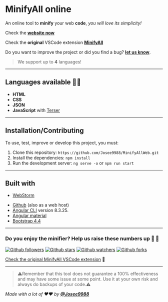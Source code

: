# **MinifyAll online**

An online tool to **minify** your web **code**, *you will love its simplicity!*

Check the **[website now](https://minifyall.jgracia.es/)**

Check the **original** VSCode extension **[MinifyAll](https://github.com/Josee9988/MinifyAll)**

Do you want to improve the project or did you find a bug? **[let us know](https://github.com/Josee9988/MinifyAllWeb/issues)**.

> We support up to **4** languages!

---

## **Languages available** 🧪🔥

- **HTML**
- **CSS**
- **JSON**
- **JavaScript** with [Terser](https://github.com/terser/terser)

---

## **Installation/Contributing**

To use, test, improve or develop this project, you must:

1. Clone this repository: `https://github.com/Josee9988/MinifyAllWeb.git`
2. Install the dependencies: `npm install`
3. Run the development server: `ng serve -o` or `npm run start`

---

## **Built with**

- [WebStorm](https://www.jetbrains.com/webstorm/)
* [Github](https://github.com/Josee9988) (also as a web host)
* [Angular CLI](https://github.com/angular/angular-cli) version 8.3.25.
* [Angular material](https://material.angular.io/)
* [Bootstrap 4.4](https://getbootstrap.com/)

---

### Do you enjoy the minifier? Help us raise these numbers up 🥰 🎉

[![Github followers](https://img.shields.io/github/followers/Josee9988.svg?style=social)](#did-you-enjoyed-the-minifier-help-us-raise-these-numbers-up--)
[![Github stars](https://img.shields.io/github/stars/Josee9988/MinifyAllWeb.svg?style=social)](#did-you-enjoyed-the-minifier-help-us-raise-these-numbers-up--)
[![Github watchers](https://img.shields.io/github/watchers/Josee9988/MinifyAllWeb.svg?style=social)](#did-you-enjoyed-the-minifier-help-us-raise-these-numbers-up--)
[![Github forks](https://img.shields.io/github/forks/Josee9988/MinifyAllWeb.svg?style=social)](#did-you-enjoyed-the-minifier-help-us-raise-these-numbers-up--)

[Check the original MinifyAll VSCode extension](https://github.com/Josee9988/MinifyAll) 🧲

---

> ⚠️Remember that this tool does not guarantee a 100% effectiveness and may have some issue at some point. Use it at your own risk and always do backups of your code.⚠️

_Made with a lot of ❤️❤️ by **[@Josee9988](https://github.com/Josee9988)**_
